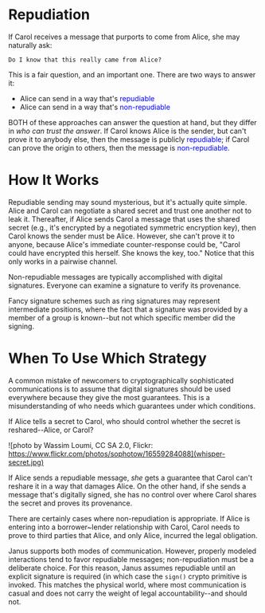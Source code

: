 # Repudiation

If Carol receives a message that purports to come from Alice, she may naturally ask:

    Do I know that this really came from Alice?

This is a fair question, and an important one. There are two ways to
answer it:

* Alice can send in a way that's <font color="blue">repudiable</font>
* Alice can send in a way that's <font color="blue">non-repudiable</font>

BOTH of these approaches can answer the question at hand, but they differ
  in _who can trust the answer_. If Carol knows Alice is the sender,
 but can't prove it to anybody else, then the message is publicly
 <font color="blue">repudiable</font>; if Carol can prove the origin
 to others, then the  message is <font color="blue">non-repudiable</font>.

# How It Works

Repudiable sending may sound mysterious, but it's actually quite simple.
 Alice and Carol can negotiate a shared secret and trust one another not to
 leak it. Thereafter, if Alice sends Carol a message that uses the shared
 secret (e.g., it's encrypted by a negotiated symmetric
 encryption key), then Carol knows the sender must be Alice. However,
 she can't prove it to anyone, because Alice's immediate counter-response
 could be, "Carol could have encrypted this herself. She knows the key, too."
 Notice that this only works in a pairwise channel.

Non-repudiable messages are typically accomplished with digital
 signatures. Everyone can examine a signature to verify its provenance.

Fancy signature schemes such as ring signatures may represent intermediate
 positions, where the fact that a signature was provided by a member of
 a group is known--but not which specific member did the signing.

# When To Use Which Strategy

A common mistake of newcomers to cryptographically sophisticated
communications is to assume that digital signatures should be used
everywhere because they give the most guarantees. This is a misunderstanding
of who needs which guarantees under which conditions.

If Alice tells a secret to Carol, who should control whether the secret
is reshared--Alice, or Carol?

![photo by Wassim Loumi, CC SA 2.0, Flickr: https://www.flickr.com/photos/sophotow/16559284088](whisper-secret.jpg)

If Alice sends a repudiable message, _she_ gets a guarantee that Carol
can't reshare it in a way that damages Alice. On the other hand, if
she sends a message that's digitally signed, she has no control over
where Carol shares the secret and proves its provenance.

There are certainly cases where non-repudiation is appropriate. If
 Alice is entering into a borrower~lender relationship with Carol,
 Carol needs to prove to third parties that Alice, and only Alice,
 incurred the legal obligation.

Janus supports both modes of communication. However, properly modeled
 interactions tend to favor repudiable messages; non-repudiation must be
 a deliberate choice. For this reason, Janus assumes repudiable until
 an explicit signature is required (in which case the `sign()` crypto
 primitive is invoked. This matches the physical world, where most
 communication is casual and does not carry the weight of legal
 accountability--and should not.
